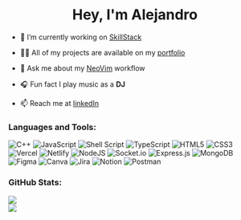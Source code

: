 <h1 align="center">Hey, I'm Alejandro</h1>
                                       
- 🔭 I’m currently working on [SkillStack](https://ee-prac-team4-front.vercel.app/)

- 👨‍💻 All of my projects are available on my [portfolio](https://alejandropatino.io)

- 💬 Ask me about my [NeoVim](https://github.com/Alejandro-Patino-Camargo/nvim-config) workflow

- 🎧 Fun fact I play music as a **DJ**
  
- 📫 Reach me at [linkedIn](https://www.linkedin.com/in/alejandropatinoc/)

### Languages and Tools:
![C++](https://img.shields.io/badge/c++-%2300599C.svg?style=flat&logo=c%2B%2B&logoColor=white) ![JavaScript](https://img.shields.io/badge/javascript-%23323330.svg?style=flat&logo=javascript&logoColor=%23F7DF1E) ![Shell Script](https://img.shields.io/badge/shell_script-%23121011.svg?style=flat&logo=gnu-bash&logoColor=white) ![TypeScript](https://img.shields.io/badge/typescript-%23007ACC.svg?style=flat&logo=typescript&logoColor=white) ![HTML5](https://img.shields.io/badge/html5-%23E34F26.svg?style=flat&logo=html5&logoColor=white) ![CSS3](https://img.shields.io/badge/css3-%231572B6.svg?style=flat&logo=css3&logoColor=white) ![Vercel](https://img.shields.io/badge/vercel-%23000000.svg?style=flat&logo=vercel&logoColor=white) ![Netlify](https://img.shields.io/badge/netlify-%23000000.svg?style=flat&logo=netlify&logoColor=#00C7B7) ![NodeJS](https://img.shields.io/badge/node.js-6DA55F?style=flat&logo=node.js&logoColor=white) ![Socket.io](https://img.shields.io/badge/Socket.io-black?style=flat&logo=socket.io&badgeColor=010101) ![Express.js](https://img.shields.io/badge/express.js-%23404d59.svg?style=flat&logo=express&logoColor=%2361DAFB) ![MongoDB](https://img.shields.io/badge/MongoDB-%234ea94b.svg?style=flat&logo=mongodb&logoColor=white) 	![Figma](https://img.shields.io/badge/figma-%23F24E1E.svg?style=flat&logo=figma&logoColor=white) ![Canva](https://img.shields.io/badge/Canva-%2300C4CC.svg?style=flat&logo=Canva&logoColor=white) ![Jira](https://img.shields.io/badge/jira-%230A0FFF.svg?style=flat&logo=jira&logoColor=white) ![Notion](https://img.shields.io/badge/Notion-%23000000.svg?style=flat&logo=notion&logoColor=white) ![Postman](https://img.shields.io/badge/Postman-FF6C37?style=flat&logo=postman&logoColor=white)

### GitHub Stats:
![](https://github-readme-stats.vercel.app/api/top-langs/?username=alejandro-patino-camargo&theme=gotham&hide_border=true&include_all_commits=false&count_private=false&layout=compact)
<br/>
![](https://github-readme-streak-stats.herokuapp.com/?user=alejandro-patino-camargo&theme=gotham&hide_border=true)<br/>
